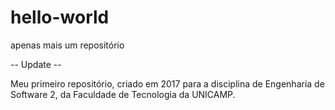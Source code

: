 # hello-world
apenas mais um repositório


-- Update --

Meu primeiro repositório, criado em 2017 para a disciplina de Engenharia de Software 2, da Faculdade de Tecnologia da UNICAMP.

